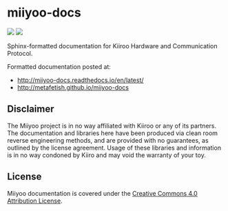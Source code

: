 # miiyoo-docs

![](https://api.travis-ci.org/metafetish/miiyoo-docs.svg?branch=master) ![](https://readthedocs.org/projects/miiyoo/badge/?version=latest)

Sphinx-formatted documentation for Kiiroo Hardware and Communication Protocol.

Formatted documentation posted at:

- http://miiyoo-docs.readthedocs.io/en/latest/
- http://metafetish.github.io/miiyoo-docs

## Disclaimer

The Miiyoo project is in no way affiliated with Kiiroo or any of its
partners. The documentation and libraries here have been produced via
clean room reverse engineering methods, and are provided with no
guarantees, as outlined by the license agreement. Usage of these
libraries and information is in no way condoned by Kiiro and may void
the warranty of your toy.

## License

Miiyoo documentation is covered under
the
[Creative Commons 4.0 Attribution License](https://creativecommons.org/licenses/by/4.0/).
